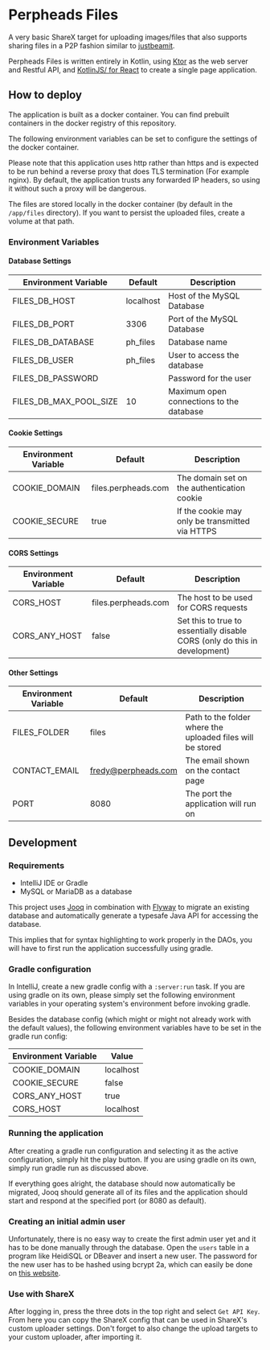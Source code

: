 # Perpheads Files

A very basic ShareX target for uploading images/files that also
supports sharing files in a P2P fashion similar to [justbeamit](https://justbeamit.com/).

Perpheads Files is written entirely in Kotlin, using [Ktor](https://ktor.io/) as the
web server and Restful API, and [KotlinJS/ for React](https://kotlinlang.org/docs/js-get-started.html)
to create a single page application.


## How to deploy

The application is built as a docker container.
You can find prebuilt containers in the docker registry
of this repository. 

The following environment variables can be set to configure the
settings of the docker container.

Please note that this application uses http rather than https and is expected
to be run behind a reverse proxy that does TLS termination (For example nginx).
By default, the application trusts any forwarded IP headers, so using it without
such a proxy will be dangerous.

The files are stored locally in the docker container (by default in the ``/app/files`` directory).
If you want to persist the uploaded files, create  a volume at that path.


### Environment Variables

#### Database Settings

| Environment Variable   | Default   | Description                              |
|------------------------|-----------|------------------------------------------|
| FILES_DB_HOST          | localhost | Host of the MySQL Database               |
| FILES_DB_PORT          | 3306      | Port of the MySQL Database               |
| FILES_DB_DATABASE      | ph_files  | Database name                            |
| FILES_DB_USER          | ph_files  | User to access the database              |
| FILES_DB_PASSWORD      |           | Password for the user                    |
| FILES_DB_MAX_POOL_SIZE | 10        | Maximum open connections to the database |

#### Cookie Settings

| Environment Variable | Default             | Description                                     |
|----------------------|---------------------|-------------------------------------------------|
| COOKIE_DOMAIN        | files.perpheads.com | The domain set on the authentication cookie     |
| COOKIE_SECURE        | true                | If the cookie may only be transmitted via HTTPS |


#### CORS Settings

| Environment Variable | Default             | Description                                                                |
|----------------------|---------------------|----------------------------------------------------------------------------|
| CORS_HOST            | files.perpheads.com | The host to be used for CORS requests                                      |
| CORS_ANY_HOST        | false               | Set this to true to essentially disable CORS (only do this in development) |

#### Other Settings

| Environment Variable | Default             | Description                                                |
|----------------------|---------------------|------------------------------------------------------------|
| FILES_FOLDER         | files               | Path to the folder where the uploaded files will be stored |
| CONTACT_EMAIL        | fredy@perpheads.com | The email shown on the contact page                        |
| PORT                 | 8080                | The port the application will run on                       |



## Development

### Requirements

- IntelliJ IDE or Gradle
- MySQL or MariaDB as a database

This project uses [Jooq](https://www.jooq.org/) in combination
with [Flyway](https://flywaydb.org/) to migrate an existing
database and automatically generate
a typesafe Java API for accessing the database.

This implies that for syntax highlighting to work properly in the
DAOs, you will have to first run the application successfully using gradle.


### Gradle configuration
In IntelliJ, create a new gradle config with a ``:server:run`` task.
If you are using gradle on its own, please simply set the following environment variables
in your operating system's environment before invoking gradle.

Besides the database config (which might or might not already work with the default values),
the following environment variables have to be set in the gradle run config:

| Environment Variable | Value     |
|----------------------|-----------|
| COOKIE_DOMAIN        | localhost |
| COOKIE_SECURE        | false     |
| CORS_ANY_HOST        | true      |
| CORS_HOST            | localhost |


### Running the application

After creating a gradle run configuration and selecting it as
the active configuration, simply hit the play button.
If you are using gradle on its own, simply run gradle run as discussed above.


If everything goes alright, the database should now automatically
be migrated, Jooq should generate all of its files and the application should start
and respond at the specified port (or 8080 as default).


### Creating an initial admin user

Unfortunately, there is no easy way to create the first admin user yet and
it has to be done manually through the database.
Open the ``users`` table in a program like HeidiSQL or DBeaver and
insert a new user.
The password for the new user has to be hashed using bcrypt 2a,
which can easily be done on [this website](https://www.browserling.com/tools/bcrypt).

### Use with ShareX

After logging in, press the three dots in the top right and select
```Get API Key```. From here you can copy the ShareX config
that can be used in ShareX's custom uploader settings.
Don't forget to also change the upload targets to
your custom uploader, after importing it.